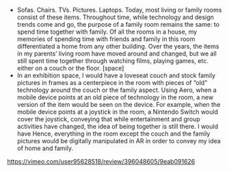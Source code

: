* Sofas. Chairs. TVs. Pictures. Laptops. Today, most living or family rooms consist of these items. Throughout time, while technology and design trends come and go, the purpose of a family room remains the same: to spend time together with family. Of all the rooms in a house, my memories of spending time with friends and family in this room differentiated a home from any other building. Over the years, the items in my parents’ living room have moved around and changed, but we all still spent time together through watching films, playing games, etc. either on a couch or the floor. 
[space]
* In an exhibition space, I would have a loveseat couch and stock family pictures in frames as a centerpiece in the room with pieces of “old” technology around the couch or the family aspect. Using Aero, when a mobile device points at an old piece of technology in the room, a new version of the item would be seen on the device. For example, when the mobile device points at a joystick in the room, a Nintendo Switch would cover the joystick, conveying that while entertainment and group activities have changed, the idea of being together is still there. I would have Hence, everything in the room except the couch and the family pictures would be digitally manipulated in AR in order to convey my idea of home and family. 

https://vimeo.com/user95628518/review/396048605/9eab091626
